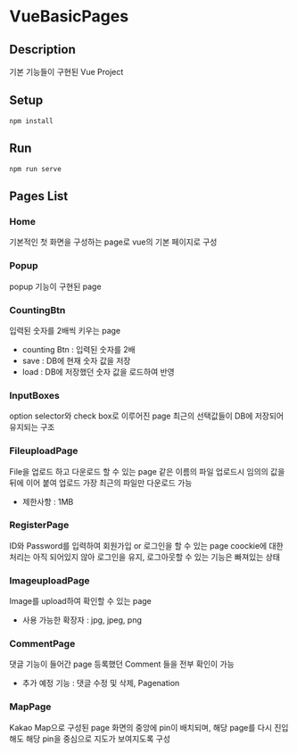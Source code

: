 # VueBasicPages

## Description
기본 기능들이 구현된 Vue Project

## Setup
```
npm install
```

## Run
```
npm run serve
```

## Pages List
### Home
기본적인 첫 화면을 구성하는 page로 vue의 기본 페이지로 구성
### Popup
popup 기능이 구현된 page
### CountingBtn
입력된 숫자를 2배씩 키우는 page
- counting Btn : 입력된 숫자를 2배
- save : DB에 현재 숫자 값을 저장
- load : DB에 저장했던 숫자 값을 로드하여 반영
### InputBoxes
option selector와 check box로 이루어진 page
최근의 선택값들이 DB에 저장되어 유지되는 구조
### FileuploadPage
File을 업로드 하고 다운로드 할 수 있는 page
같은 이름의 파일 업로드시 임의의 값을 뒤에 이어 붙여 업로드
가장 최근의 파일만 다운로드 가능
- 제한사항 : 1MB
### RegisterPage
ID와 Password를 입력하여 회원가입 or 로그인을 할 수 있는 page
coockie에 대한 처리는 아직 되어있지 않아 로그인을 유지, 로그아웃할 수 있는 기능은 빠져있는 상태
### ImageuploadPage
Image를 upload하여 확인할 수 있는 page
- 사용 가능한 확장자 : jpg, jpeg, png
### CommentPage
댓글 기능이 들어간 page
등록했던 Comment 들을 전부 확인이 가능
- 추가 예정 기능 : 댓글 수정 및 삭제, Pagenation
### MapPage
Kakao Map으로 구성된 page
화면의 중앙에 pin이 배치되며, 해당 page를 다시 진입해도 해당 pin을 중심으로 지도가 보여지도록 구성